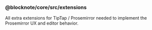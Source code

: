 ### @blocknote/core/src/extensions

All extra extensions for TipTap / Prosemirror needed to implement the Prosemirror UX and editor behavior.
